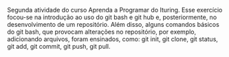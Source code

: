 Segunda atividade do curso Aprenda a Programar do Ituring. 
Esse exercício focou-se na introdução ao uso do git bash e git hub e, posteriormente, no desenvolvimento de um repositório. 
Além disso, alguns comandos básicos do git bash, que provocam alterações no repositório, por exemplo, adicionando arquivos, foram ensinados, como: 
git init, 
git clone, 
git status, 
git add, 
git commit,
git push, 
git pull.